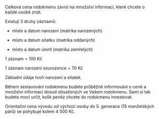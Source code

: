 Celková cena rodokmenu závisí na množství informací, které chcete o každé osobě znát.

Existují 3 druhy záznamů:

* místo a datum narození (matrika narozených)

* místo a datum sňatku (matrika oddaných)

* místo a datum úmrtí (matrika zemřelých)

1 záznam = 100 Kč

1 záznam narození sourozence = 70&nbsp;Kč

Základní údaje tvoří narození a sňatek.

Během sestavování rodokmenu budete průběžně informováni o ceně a množství informací dosud obsažených ve Vašem rodokmenu. Sami si tak budete moci určit, kolik peněz chcete do rodokmenu investovat.

Orientační cena vývodu od výchozí osoby do 5. generace (15 manželských párů) se pohybuje kolem 4 500 Kč.